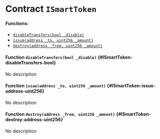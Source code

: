 # Contract `ISmartToken`



#### Functions:
- [`disableTransfers(bool _disable)`](#ISmartToken-disableTransfers-bool)
- [`issue(address _to, uint256 _amount)`](#ISmartToken-issue-address-uint256)
- [`destroy(address _from, uint256 _amount)`](#ISmartToken-destroy-address-uint256)


#### Function `disableTransfers(bool _disable)` {#ISmartToken-disableTransfers-bool}
No description
#### Function `issue(address _to, uint256 _amount)` {#ISmartToken-issue-address-uint256}
No description
#### Function `destroy(address _from, uint256 _amount)` {#ISmartToken-destroy-address-uint256}
No description

